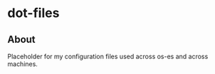 # dot-files

## About

Placeholder for my configuration files used across os-es and across machines.
